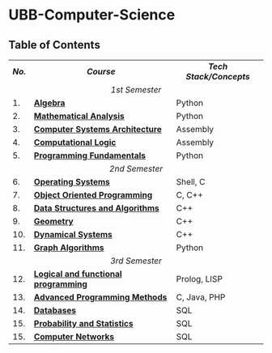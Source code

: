 # UBB-Computer-Science

## Table of Contents
<table align=center>
  <tr align=center>
    <td> <b><i>No.</b></i> </td>
    <td> <b><i>Course</b></i> </td>
    <td><b><i>Tech Stack/Concepts</b></i></td>
  </tr>
  <tr>
    <td colspan=3 align=center><i>1st Semester</i></td>
  </tr>
  <tr>
     <td> 1. </td>
    <td> <a href=""><b>Algebra</b></a> </td>
    <td> Python </td>
  </tr>
  <tr>
     <td> 2. </td>
    <td> <a href=""><b>Mathematical Analysis</b></a> </td>
    <td> Python </td>
  </tr>
  <tr>
     <td> 3. </td>
    <td> <a href="https://github.com/913-Horvath-Krisztina/UBB-Computer-Science/tree/main/Semester%201/Computer%20Systems%20Architecture"><b>Computer Systems Architecture</b></a> </td>
    <td> Assembly </td>
  </tr>
  <td> 4. </td>
    <td> <a href=""><b>Computational Logic</b></a> </td>
    <td> Assembly </td>
  </tr>
  <td> 5. </td>
    <td> <a href="https://github.com/913-Horvath-Krisztina/UBB-Computer-Science/tree/main/Semester%201/Programming%20Fundamentals"><b>Programming Fundamentals</b></a> </td>
    <td> Python </td>
  </tr>
  <tr>
    <td colspan=3 align=center><i>2nd Semester</i></td>
  </tr>
  <tr>
     <td> 6. </td>
    <td> <a href="https://github.com/913-Horvath-Krisztina/UBB-Computer-Science/tree/main/Semester%202/Operating%20Systems"><b>Operating Systems</b></a> </td>
    <td> Shell, C </td>
  </tr>
  <tr>
    <td> 7. </td>
    <td> <a href="https://github.com/913-Horvath-Krisztina/UBB-Computer-Science/tree/main/Semester%202/Object%20Oriented%20Programming"><b>Object Oriented Programming</b></a> </td>
    <td> C, C++ </td>
  </tr>
  <tr>
     <td> 8. </td>
    <td> <a href="https://github.com/913-Horvath-Krisztina/UBB-Computer-Science/tree/main/Semester%202/Data%20Structures%20and%20Algorithms"><b>Data Structures and Algorithms</b></a> </td>
    <td> C++ </td>
  </tr>
   <tr>
     <td> 9. </td>
    <td> <a href=""><b>Geometry</b></a> </td>
    <td> C++ </td>
  </tr>
  <tr>
     <td> 10. </td>
    <td> <a href=""><b>Dynamical Systems</b></a> </td>
    <td> C++ </td>
  </tr>
  <tr>
     <td> 11. </td>
    <td> <a href="https://github.com/913-Horvath-Krisztina/UBB-Computer-Science/tree/main/Semester%202/Graph%20Algorithms"><b>Graph Algorithms</b></a> </td>
    <td> Python </td>
  </tr>
  <tr>
    <td colspan=3 align=center><i>3rd Semester</i></td>
  </tr>
  <tr>
     <td> 12. </td>
    <td> <a href="https://github.com/913-Horvath-Krisztina/UBB-Computer-Science/tree/main/Semester%203/Logical-and-functional-programming"><b>Logical and functional programming</b></a> </td>
    <td> Prolog, LISP </td>
  </tr>
  <tr>
     <td> 13. </td>
    <td> <a href="https://github.com/913-Horvath-Krisztina/UBB-Computer-Science/tree/main/Semester%203/Advanced%20Programming%20Methods/Labs/A1"><b>Advanced Programming Methods</b></a> </td>
    <td> C, Java, PHP </td>
  </tr>
  <tr>
     <td> 14. </td>
    <td> <a href=""><b>Databases</b></a> </td>
    <td> SQL </td>
  </tr>
  <tr>
     <td> 15. </td>
    <td> <a href=""><b>Probability and Statistics</b></a> </td>
    <td> SQL </td>
  </tr>
  <tr>
     <td> 15. </td>
    <td> <a href=""><b>Computer Networks</b></a> </td>
    <td> SQL </td>
  </tr>
 </table>


   
